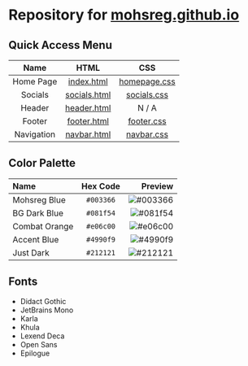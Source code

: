 # Repository for [mohsreg.github.io](https://mohsreg.github.io)

## Quick Access Menu

|    Name    |                HTML                 |                CSS                |
| :--------: | :---------------------------------: | :-------------------------------: |
| Home Page  |      [index.html](/index.html)      |   [homepage.css](/homepage.css)   |
|  Socials   |    [socials.html](/socials.html)    |    [socials.css](/socials.css)    |
|   Header   | [header.html](/commons/header.html) |               N / A               |
|   Footer   | [footer.html](/commons/footer.html) | [footer.css](/commons/footer.css) |
| Navigation | [navbar.html](/commons/navbar.html) | [navbar.css](/commons/navbar.css) |

## Color Palette

| Name          | Hex Code  |                                                  Preview |
| :------------ | :-------: | -------------------------------------------------------: |
| Mohsreg Blue  | `#003366` | ![#003366](https://placehold.co/15x15/003366/003366.png) |
| BG Dark Blue  | `#081f54` | ![#081f54](https://placehold.co/15x15/081f54/081f54.png) |
| Combat Orange | `#e06c00` | ![#e06c00](https://placehold.co/15x15/e06c00/e06c00.png) |
| Accent Blue   | `#4990f9` | ![#4990f9](https://placehold.co/15x15/4990f9/4990f9.png) |
| Just Dark     | `#212121` | ![#212121](https://placehold.co/15x15/212121/212121.png) |

## Fonts

-   Didact Gothic
-   JetBrains Mono
-   Karla
-   Khula
-   Lexend Deca
-   Open Sans
-   Epilogue

<!-- Hello World -->
<!-- Hi There -->
